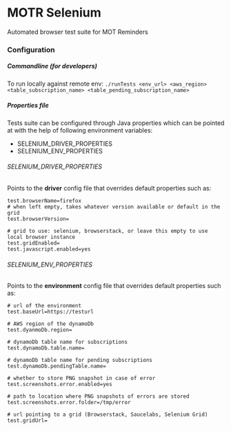 # MOTR Selenium

Automated browser test suite for MOT Reminders

### Configuration

##### Commandline (for developers)
To run locally against remote env:
```./runTests <env_url> <aws_region> <table_subscription_name> <table_pending_subscription_name>```

##### Properties file
Tests suite can be configured through Java properties which can be pointed at with the help of following environment variables:
* SELENIUM_DRIVER_PROPERTIES
* SELENIUM_ENV_PROPERTIES

###### SELENIUM_DRIVER_PROPERTIES
Points to the **driver** config file that overrides default properties such as:
```
test.browserName=firefox
# when left empty, takes whatever version available or default in the grid 
test.browserVersion=

# grid to use: selenium, browserstack, or leave this empty to use local browser instance
test.gridEnabled=
test.javascript.enabled=yes
```
###### SELENIUM_ENV_PROPERTIES

Points to the **environment** config file that overrides default properties such as:
```
# url of the environment
test.baseUrl=https://testurl

# AWS region of the dynamoDb
test.dyanmoDb.region=

# dynamoDb table name for subscriptions
test.dynamoDb.table.name=

# dynamoDb table name for pending subscriptions
test.dynamoDb.pendingTable.name=

# whether to store PNG snapshot in case of error
test.screenshots.error.enabled=yes

# path to location where PNG snapshots of errors are stored
test.screenshots.error.folder=/tmp/error

# url pointing to a grid (Browserstack, Saucelabs, Selenium Grid)
test.gridUrl=
```

